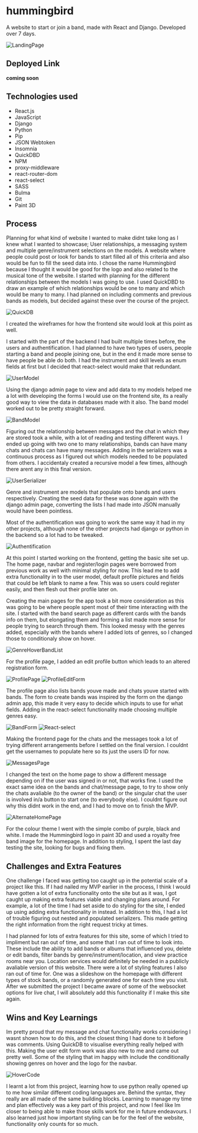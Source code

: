 # hummingbird

A website to start or join a band, made with React and Django. Developed over 7 days.

![LandingPage](https://i.imgur.com/XPrzCUu.jpg)

## Deployed Link

**coming soon**

## Technologies used

- React.js
- JavaScript
- Django
- Python
- Pip
- JSON Webtoken
- Insomnia
- QuickDBD
- NPM
- proxy-middleware
- react-router-dom
- react-select
- SASS
- Bulma
- Git
- Paint 3D

## Process

Planning for what kind of website I wanted to make didnt take long as I knew what I wanted to showcase; User relationships, a messaging system and multiple genre/instrument selections on the models. A website where people could post or look for bands to start filled all of this criteria and also would be fun to fill the seed data into. I chose the name Hummingbird because I thought it would be good for the logo and also related to the musical tone of the website. I started with planning for the different relationships between the models I was going to use. I used QuickDBD to draw an example of which relationships would be one to many and which would be many to many. I had planned on including comments and previous bands as models, but decided against these over the course of the project.

![QuickDB](https://i.imgur.com/T36yYgK.jpg)

I created the wireframes for how the frontend site would look at this point as well.

I started with the part of the backend I had built multiple times before, the users and authentification. I had planned to have two types of users, people starting a band and people joining one, but in the end it made more sense to have people be able do both. I had the instrument and skill levels as enum fields at first but I decided that react-select would make that redundant.

![UserModel](https://i.imgur.com/AAyYlaA.jpg)

Using the django admin page to view and add data to my models helped me a lot with developing the forms I would use on the frontend site, its a really good way to view the data in databases made with it also. The band model worked out to be pretty straight forward.

![BandModel](https://i.imgur.com/abjT6gn.jpg)

Figuring out the relationship between messages and the chat in which they are stored took a while, with a lot of reading and testing different ways. I ended up going with two one to many relationships, bands can have many chats and chats can have many messages. Adding in the serializers was a continuous process as I figured out which models needed to be populated from others. I accidentaly created a recursive model a few times, although there arent any in this final version.

![UserSerializer](https://i.imgur.com/nulo8fJ.jpg)

Genre and instrument are models that populate onto bands and users respectively. Creating the seed data for these was done again with the django admin page, converting the lists I had made into JSON manually would have been pointless.

Most of the authentification was going to work the same way it had in my other projects, although none of the other projects had django or python in the backend so a lot had to be tweaked. 

![Authentification](https://i.imgur.com/p4Ys5XK.jpg)

At this point I started working on the frontend, getting the basic site set up. The home page, navbar and register/login pages were borrowed from previous work as well with minimal styling for now. This lead me to add extra functionality in to the user model, default profile pictures and fields that could be left blank to name a few. This was so users could register easily, and then flesh out their profile later on.

Creating the main pages for the app took a bit more consideration as this was going to be where people spent most of their time interacting with the site. I started with the band search page as different cards with the bands info on them, but elongating them and forming a list made more sense for people trying to search through them. This looked messy with the genres added, especially with the bands where I added lots of genres, so I changed those to conditionaly show on hover.

![GenreHoverBandList](https://i.imgur.com/khqxHpJ.jpg?1)

For the profile page, I added an edit profile button which leads to an altered registration form. 

![ProfilePage](https://i.imgur.com/Qz6LiOH.jpg)
![ProfileEditForm](https://i.imgur.com/QZRg4PN.jpg)

The profile page also lists bands youve made and chats youve started with bands. The form to create bands was inspired by the form on the django admin app, this made it very easy to decide which inputs to use for what fields. Adding in the react-select functionality made choosing multiple genres easy.

![BandForm](https://i.imgur.com/HudhSOe.jpg)
![React-select](https://i.imgur.com/Tg0gZ5I.jpg)

Making the frontend page for the chats and the messages took a lot of trying different arrangements before I settled on the final version. I couldnt get the usernames to populate here so its just the users ID for now.

![MessagesPage](https://i.imgur.com/WQZ8BoJ.jpg)

I changed the text on the home page to show a different message depending on if the user was signed in or not, that works fine. I used the exact same idea on the bands and chat/message page, to try to show only the chats avaliable (to the owner of the band) or the singular chat the user is involved in/a button to start one (to everybody else). I couldnt figure out why this didnt work in the end, and I had to move on to finish the MVP.

![AlternateHomePage](https://i.imgur.com/9CBFzjh.jpg?1)

For the colour theme I went with the simple combo of purple, black and white. I made the Hummingbird logo in paint 3D and used a royalty free band image for the homepage. In addition to styling, I spent the last day testing the site, looking for bugs and fixing them.

## Challenges and Extra Features

One challenge I faced was getting too caught up in the potential scale of a project like this. If I had nailed my MVP earlier in the process, I think I would have gotten a lot of extra functionality onto the site but as it was, I got caught up making extra features viable and changing plans around. For example, a lot of the time I had set aside to do styling for the site, I ended up using adding extra functionality in instead. In addition to this, I had a lot of trouble figuring out nested and populated serializers. This made getting the right information from the right request tricky at times.

I had planned for lots of extra features for this site, some of which I tried to impliment but ran out of time, and some that I ran out of time to look into. These include the ability to add bands or albums that influenced you, delete or edit bands, filter bands by genre/instrument/location, and view practice rooms near you. Location services would definitely be needed in a publicly avaliable version of this website. There were a lot of styling features I also ran out of time for. One was a slideshow on the homepage with different types of stock bands, or a randomly generated one for each time you visit. After we submitted the project I became aware of some of the websocket options for live chat, I will absolutely add this functionality if I make this site again.

## Wins and Key Learnings

Im pretty proud that my message and chat functionality works considering I wasnt shown how to do this, and the closest thing I had done to it before was comments. Using QuickDB to visualise everything really helped with this. Making the user edit form work was also new to me and came out pretty well. Some of the styling that im happy with include the conditionally showing genres on hover and the logo for the navbar. 

![HoverCode](https://i.imgur.com/Bk5rBWC.jpg)

I learnt a lot from this project, learning how to use python really opened up to me how similar different coding languages are. Behind the syntax, they really are all made of the same building blocks. Learning to manage my time and plan effectively was a key part of this project, and now I feel like Im closer to being able to make those skills work for me in future endeavours. I also learned just how important styling can be for the feel of the website, functionality only counts for so much.